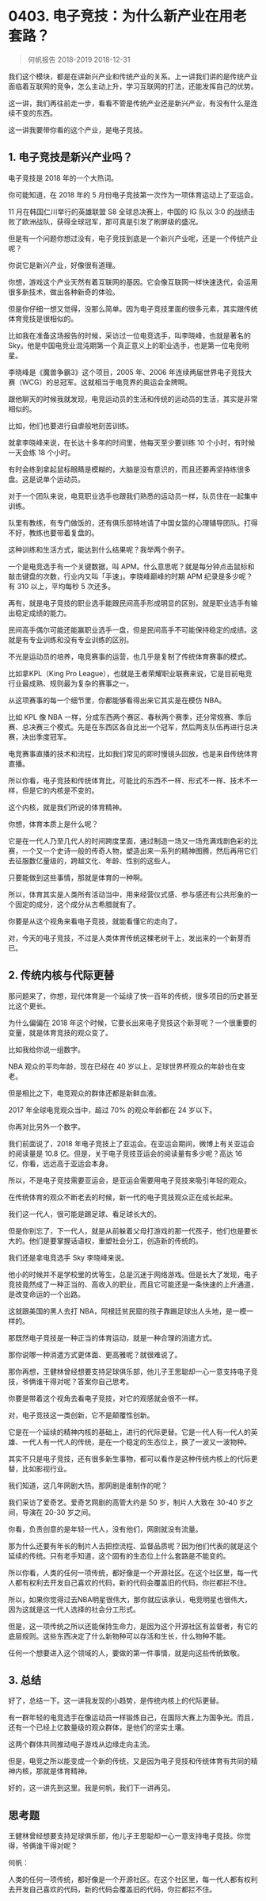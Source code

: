 # 0403. 电子竞技：为什么新产业在用老套路？
> 何帆报告 2018-2019
2018-12-31

我们这个模块，都是在讲新兴产业和传统产业的关系。上一讲我们讲的是传统产业面临着互联网的竞争，怎么主动上升，学习互联网的打法，还能发挥自己的优势。

这一讲，我们再往前走一步，看看不管是传统产业还是新兴产业，有没有什么是连续不变的东西。

这一讲我要带你看的这个产业，是电子竞技。

## 1. 电子竞技是新兴产业吗？
电子竞技是 2018 年的一个大热词。

你可能知道，在 2018 年的 5 月份电子竞技第一次作为一项体育运动上了亚运会。

11 月在韩国仁川举行的英雄联盟 S8 全球总决赛上，中国的 IG 队以 3:0 的战绩击败了欧洲战队，获得全球冠军，那可真是引发了刷屏级的盛况。

但是有一个问题你想过没有，电子竞技到底是一个新兴产业呢，还是一个传统产业呢？

你说它是新兴产业，好像很有道理。

你想，游戏这个产业天然有着互联网的基因。它会像互联网一样快速迭代，会运用很多新技术，做出各种新奇的体验。

但是你仔细一想又觉得，没那么简单。因为电子竞技里面的很多元素，其实跟传统体育竞技是很相似的。

比如我在准备这场报告的时候，采访过一位电竞选手，叫李晓峰，也就是著名的 Sky。他是中国电竞业混沌期第一个真正意义上的职业选手，也是第一位电竞明星。

李晓峰是《魔兽争霸3》这个项目，2005 年、2006 年连续两届世界电子竞技大赛（WCG）的总冠军。这就相当于电竞界的奥运会金牌啊。

跟他聊天的时候我就发现，电竞运动员的生活和传统的运动员的生活，其实是非常相似的。

比如，他们也要进行自虐般地刻苦训练。

就拿李晓峰来说，在长达十多年的时间里，他每天至少要训练 10 个小时，有时候一天会练 18 个小时。

有时会练到拿起鼠标眼睛是模糊的，大脑是没有意识的，而且还要再坚持练很多盘。这是说单个运动员。

对于一个团队来说，电竞职业选手也跟我们熟悉的运动员一样，队员住在一起集中训练。

队里有教练，有专门做饭的，还有俱乐部特地请了中国女篮的心理辅导团队。打得不好，教练也要带着复盘的。

这种训练和生活方式，能达到什么结果呢？我举两个例子。

一个是电竞选手有一个关键数据，叫 APM。什么意思呢？就是每分钟点击鼠标和敲击键盘的次数，行业内又叫「手速」。李晓峰巅峰的时期 APM 纪录是多少呢？有 310 以上，平均每秒 5 次还多。

再有，就是电子竞技的职业选手能跟民间高手形成明显的区别，就是职业选手有输出稳定成绩的能力。

民间高手偶尔可能还能赢职业选手一盘，但是民间高手不可能保持稳定的成绩。这就是有专业训练和没有专业训练的区别。

不光是运动员的培养，电竞赛事的运营，也几乎是复制了传统体育赛事的模式。

比如拿KPL（King Pro League），也就是王者荣耀职业联赛来说，它是目前电竞行业最成熟、规则最为复杂的赛事之一。

从这项赛事的每一个细节里，你都能够看得出来它其实是在模仿 NBA。

比如 KPL 像 NBA 一样，分成东西两个赛区、春秋两个赛季，还分常规赛、季后赛、总决赛三个模式。先是在东西区各自比出一个冠军，然后两支队伍再进行总决赛，决出季度冠军。

电竞赛事直播的技术和流程，比如我们常见的即时慢镜头回放，也是来自传统体育直播。

所以你看，电子竞技和传统体育比，可能比的东西不一样、形式不一样、技术不一样，但是它的内核是不变的。

这个内核，就是我们所说的体育精神。

你想，体育本质上是什么呢？

它是在一代人乃至几代人的时间跨度里面，通过制造一场又一场充满戏剧色彩的比赛，一个又一个史诗一般的传奇人物，塑造出来一系列的精神图腾，然后再用它们去征服数亿量级的，跨越文化、年龄、性别的这些人。

只要能做到这些事情，那就是体育的一种啊。

所以，体育其实是人类所有活动当中，用来经营仪式感、参与感还有公共形象的一个固定的成分，这个成分从古希腊就有了。

你要是从这个视角来看电子竞技，就能看懂它的走向了。

对，今天的电子竞技，不过是人类体育传统这棵老树干上，发出来的一个新芽而已。

## 2. 传统内核与代际更替
那问题来了，你想，现代体育是一个延续了快一百年的传统，很多项目的历史甚至比这个更长。

为什么偏偏在 2018 年这个时候，它要长出来电子竞技这个新芽呢？一个很重要的变量，就是体育竞技的观众变了。

比如我给你说一组数字。

NBA 观众的平均年龄，现在已经在 40 岁以上，足球世界杯观众的年龄也在变老。

但是相比之下，电竞观众的群体还都是新鲜血液。

2017 年全球电竞观众当中，超过 70% 的观众年龄都在 24 岁以下。

你再对比另外一个数字。

我们前面说了，2018 年电子竞技上了亚运会。在亚运会期间，微博上有关亚运会的阅读量是 10.8 亿。但是，关于电子竞技亚运会的阅读量有多少呢？高达 16 亿，你看，远远高于亚运会本身。

所以，不是电子竞技需要亚运会，是亚运会需要用电子竞技来吸引年轻的观众。

在传统体育的观众不断老去的时候，新一代的电子竞技观众正在成长起来。

我们这一代人，很可能是踢足球、看足球长大的。

但是你别忘了，下一代人，就是从前躲着父母打游戏的那一代孩子，他们也是要长大的。他们是要掌握话语权，重塑社会分工，创造新的传统的。

我们还是拿电竞选手 Sky 李晓峰来说。

他小的时候并不是学校里的优等生，总是沉迷于网络游戏。但是长大了发现，电子竞技竟然成了一种正当的、高收入的职业，而且它可能还是一条快速的上升通道，是改变命运的一个出路。

这就跟美国的黑人去打 NBA，阿根廷贫民窟的孩子靠踢足球出人头地，是一模一样的。

那既然电子竞技是一种正当的体育运动，就是一种合理的消遣方式。

那你说哪一种消遣方式更体面、更高雅呢？就很难说了。

那你再想，王健林曾经想要支持足球俱乐部，他儿子王思聪却一心一意支持电子竞技，爷俩谁干得对呢？答案你自己思考。

你要是带着这个视角去看电子竞技，对它的观感就会很不一样。

对，电子竞技这一类创新，它不是颠覆性创新。

它是在一个延续的精神内核的基础上，进行的代际更替。它是一代人有一代人的英雄、一代人有一代人的传统，是在一个稳定的生态位上，换了一波又一波物种。

其实不只是电子竞技，还有很多新生事物，都可以看作是这种传统内核上的代际更替，比如影视行业。

我们知道，这几年网剧大热。那网剧是谁制作的呢？

我们采访了爱奇艺。爱奇艺网剧的高管大约是 50 岁，制片人大致在 30-40 岁之间，导演在 20-30 岁之间。

你看，负责创意的是年轻一代人，没有他们，网剧就没有流量。

那为什么还要有年长的制片人去把控流程、监督品质呢？因为他们代表的就是这个延续的传统。只有老手知道，这个固有的生态位上什么套路是不能变的。

所以你看，人类的任何一项传统，都好像是一个开源社区。在这个社区里，每一代人都有权利去开发自己喜欢的代码，新的代码会覆盖旧的代码，你拦都拦不住。

所以，如果你觉得过去NBA明星很伟大，那你就应该承认，电竞明星也很伟大，因为这就是这一代人选择的社会分工形式。

但是，这一项传统之所以还能保持生命力，是因为这个开源社区有监督者，有它的底层规则。这些东西决定了什么新物种可以存活和生长，什么物种不能。

任何一个想要进入这个领域的人，要做的第一件事情，就是向这些传统致敬。

## 3. 总结
好了，总结一下。这一讲我发现的小趋势，是传统内核上的代际更替。

有一群年轻的电竞选手在像运动员一样锻炼自己，在国际大赛上为国争光。而且，还有一个已经上亿数量级的观众群体，是他们的坚实土壤。

这两个群体共同推动电子游戏从边缘走向主流。

但是，电竞之所以能变成一个新的传统，又是因为电子竞技和传统体育有共同的精神内核，那就是体育精神。

好的，这一讲先到这里。我是何帆，我们下一讲再见。

## 思考题
王健林曾经想要支持足球俱乐部，他儿子王思聪却一心一意支持电子竞技。你觉得，爷俩谁干得对呢？

何帆：

人类的任何一项传统，都好像是一个开源社区。在这个社区里，每一代人都有权利去开发自己喜欢的代码，新的代码会覆盖旧的代码，你拦都拦不住。
